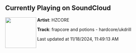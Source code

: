## Currently Playing on SoundCloud

[<img align="left" width="100" src="https://i1.sndcdn.com/artworks-ytVkDAqsWDqM0JEU-zi2vjw-t500x500.png">](https://soundcloud.com/matrax-collectiv/frapcore-and-potions-hardcoreukdrill)

**Artist**: HZCORE 

**Track**: frapcore and potions - hardcore/ukdrill

Last updated at 11/18/2024, 11:49:13 AM
